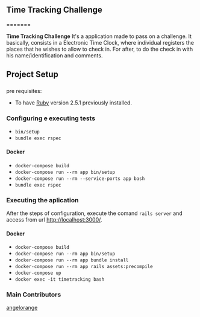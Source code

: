 ## Time Tracking Challenge

=======

**Time Tracking Challenge** It's a application made to pass on a challenge. It basically, consists in a Electronic Time Clock, where individual registers the places that he wishes to allow to check in. For after, to do the check in with his name/identification and comments.


## Project Setup

### 
pre requisites:

 - To have [Ruby](https://www.ruby-lang.org) version 2.5.1 previously installed.


### Configuring e executing tests

 - `bin/setup`
 - `bundle exec rspec`

#### Docker
 - `docker-compose build`
 - `docker-compose run --rm app bin/setup`
 - `docker-compose run --rm --service-ports app bash`
 - `bundle exec rspec`

### Executing the aplication

After the steps of configuration, execute the comand `rails server` and access from
url [http://localhost:3000/](http://localhost:3000/).

#### Docker

 - `docker-compose build`
 - `docker-compose run --rm app bin/setup`
 - `docker-compose run --rm app bundle install`
 - `docker-compose run --rm app rails assets:precompile`
 - `docker-compose up`
 - `docker exec -it timetracking bash`

### Main Contributors

[angelorange](https://github.com/angelorange)
